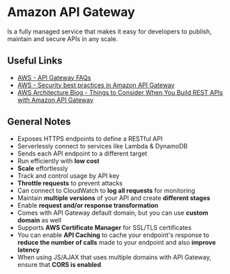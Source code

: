 # Amazon API Gateway
Is a fully managed service that makes it easy for developers to publish, maintain and secure APIs in any scale.

## Useful Links
- [AWS - API Gateway FAQs](https://aws.amazon.com/api-gateway/faqs/)
- [AWS - Security best practices in Amazon API Gateway](https://docs.aws.amazon.com/apigateway/latest/developerguide/security-best-practices.html)
- [AWS Architecture Blog - Things to Consider When You Build REST APIs with Amazon API Gateway](https://aws.amazon.com/blogs/architecture/things-to-consider-when-you-build-rest-apis-with-amazon-api-gateway/)

## General Notes
- Exposes HTTPS endpoints to define a RESTful API
- Serverlessly connect to services like Lambda & DynamoDB
- Sends each API endpoint to a different target
- Run efficiently with **low cost**
- **Scale** effortlessly
- Track and control usage by API key
- **Throttle requests** to prevent attacks
- Can connect to CloudWatch to **log all requests** for monitoring
- Maintain **multiple versions** of your API and create **different stages**
- Enable **request and/or response transformation**
- Comes with API Gateway default domain, but you can use **custom domain** as well
- Supports **AWS Certificate Manager** for SSL/TLS certificates
- You can enable **API Caching** to cache your endpoint's response to **reduce the number of calls** made to your endpoint and also **improve latency**
- When using JS/AJAX that uses multiple domains with API Gateway, ensure that **CORS is enabled**